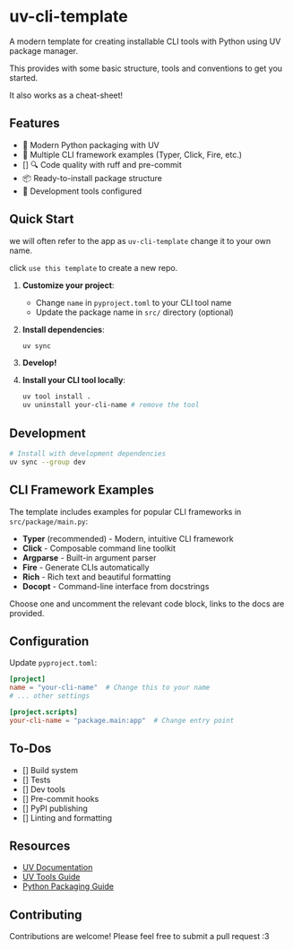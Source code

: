 # uv-cli-template

A modern template for creating installable CLI tools with Python using UV package manager.

This provides with some basic structure, tools and conventions to get you started.

It also works as a cheat-sheet!

## Features

- 🚀 Modern Python packaging with UV
- 🎯 Multiple CLI framework examples (Typer, Click, Fire, etc.)
- [] 🔍 Code quality with ruff and pre-commit
- 📦 Ready-to-install package structure
- 🔧 Development tools configured

## Quick Start

we will often refer to the app as `uv-cli-template` change it to your own name.

click `use this template` to create a new repo.

1. **Customize your project**:
   - Change `name` in `pyproject.toml` to your CLI tool name
   - Update the package name in `src/` directory (optional)
2. **Install dependencies**:
   ```bash
   uv sync
   ```

3. **Develop!**

4. **Install your CLI tool locally**:
   ```bash
   uv tool install .
   uv uninstall your-cli-name # remove the tool
   ```

## Development

```bash
# Install with development dependencies
uv sync --group dev

```

## CLI Framework Examples

The template includes examples for popular CLI frameworks in `src/package/main.py`:

- **Typer** (recommended) - Modern, intuitive CLI framework
- **Click** - Composable command line toolkit
- **Argparse** - Built-in argument parser
- **Fire** - Generate CLIs automatically
- **Rich** - Rich text and beautiful formatting
- **Docopt** - Command-line interface from docstrings

Choose one and uncomment the relevant code block, links to the docs are provided.

## Configuration

Update `pyproject.toml`:

```toml
[project]
name = "your-cli-name"  # Change this to your name
# ... other settings

[project.scripts]
your-cli-name = "package.main:app"  # Change entry point
```
## To-Dos

- [] Build system
- [] Tests
- [] Dev tools
- [] Pre-commit hooks
- [] PyPI publishing
- [] Linting and formatting

## Resources

- [UV Documentation](https://docs.astral.sh/uv/)
- [UV Tools Guide](https://docs.astral.sh/uv/concepts/tools/)
- [Python Packaging Guide](https://packaging.python.org/)

## Contributing

Contributions are welcome! Please feel free to submit a pull request :3